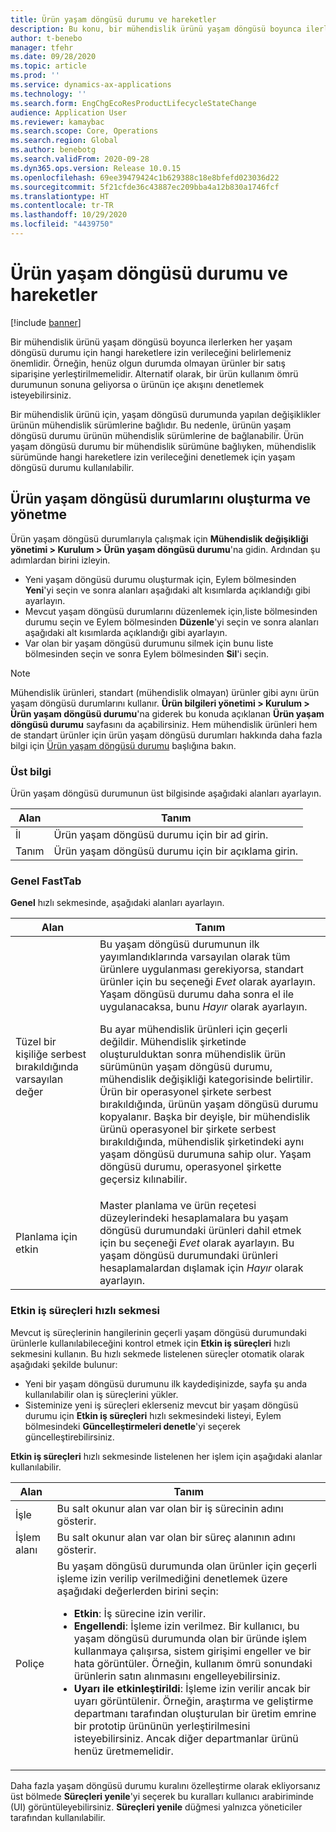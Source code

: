 ```yaml
---
title: Ürün yaşam döngüsü durumu ve hareketler
description: Bu konu, bir mühendislik ürünü yaşam döngüsü boyunca ilerlerken her yaşam döngüsü durumu için hangi hareketlere izin verileceğini nasıl denetleyebileceğinizi açıklamaktadır.
author: t-benebo
manager: tfehr
ms.date: 09/28/2020
ms.topic: article
ms.prod: ''
ms.service: dynamics-ax-applications
ms.technology: ''
ms.search.form: EngChgEcoResProductLifecycleStateChange
audience: Application User
ms.reviewer: kamaybac
ms.search.scope: Core, Operations
ms.search.region: Global
ms.author: benebotg
ms.search.validFrom: 2020-09-28
ms.dyn365.ops.version: Release 10.0.15
ms.openlocfilehash: 69ee39479424c1b629388c18e8bfefd023036d22
ms.sourcegitcommit: 5f21cfde36c43887ec209bba4a12b830a1746fcf
ms.translationtype: HT
ms.contentlocale: tr-TR
ms.lasthandoff: 10/29/2020
ms.locfileid: "4439750"
---
```

# <a name="product-lifecycle-states-and-transactions"></a>Ürün yaşam döngüsü durumu ve hareketler

[!include [banner](../includes/banner.md)]

Bir mühendislik ürünü yaşam döngüsü boyunca ilerlerken her yaşam döngüsü durumu için hangi hareketlere izin verileceğini belirlemeniz önemlidir. Örneğin, henüz olgun durumda olmayan ürünler bir satış siparişine yerleştirilmemelidir. Alternatif olarak, bir ürün kullanım ömrü durumunun sonuna geliyorsa o ürünün içe akışını denetlemek isteyebilirsiniz.

Bir mühendislik ürünü için, yaşam döngüsü durumunda yapılan değişiklikler ürünün mühendislik sürümlerine bağlıdır. Bu nedenle, ürünün yaşam döngüsü durumu ürünün mühendislik sürümlerine de bağlanabilir. Ürün yaşam döngüsü durumu bir mühendislik sürümüne bağlıyken, mühendislik sürümünde hangi hareketlere izin verileceğini denetlemek için yaşam döngüsü durumu kullanılabilir.

## <a name="create-and-manage-product-lifecycle-states"></a>Ürün yaşam döngüsü durumlarını oluşturma ve yönetme

Ürün yaşam döngüsü durumlarıyla çalışmak için **Mühendislik değişikliği yönetimi \> Kurulum \> Ürün yaşam döngüsü durumu**'na gidin. Ardından şu adımlardan birini izleyin.

- Yeni yaşam döngüsü durumu oluşturmak için, Eylem bölmesinden **Yeni**'yi seçin ve sonra alanları aşağıdaki alt kısımlarda açıklandığı gibi ayarlayın.
- Mevcut yaşam döngüsü durumlarını düzenlemek için,liste bölmesinden durumu seçin ve Eylem bölmesinden **Düzenle**'yi seçin ve sonra alanları aşağıdaki alt kısımlarda açıklandığı gibi ayarlayın.
- Var olan bir yaşam döngüsü durumunu silmek için bunu liste bölmesinden seçin ve sonra Eylem bölmesinden **Sil**'i seçin.

> [!NOTE]
> Mühendislik ürünleri, standart (mühendislik olmayan) ürünler gibi aynı ürün yaşam döngüsü durumlarını kullanır. **Ürün bilgileri yönetimi \> Kurulum \> Ürün yaşam döngüsü durumu**'na giderek bu konuda açıklanan **Ürün yaşam döngüsü durumu** sayfasını da açabilirsiniz. Hem mühendislik ürünleri hem de standart ürünler için ürün yaşam döngüsü durumları hakkında daha fazla bilgi için [Ürün yaşam döngüsü durumu](../pim/product-lifecycle.md) başlığına bakın.

### <a name="header"></a>Üst bilgi

Ürün yaşam döngüsü durumunun üst bilgisinde aşağıdaki alanları ayarlayın.

| Alan | Tanım |
|---|---|
| İl | Ürün yaşam döngüsü durumu için bir ad girin. |
| Tanım | Ürün yaşam döngüsü durumu için bir açıklama girin. |

### <a name="general-fasttab"></a>Genel FastTab

**Genel** hızlı sekmesinde, aşağıdaki alanları ayarlayın.

| Alan | Tanım |
|---|---|
| Tüzel bir kişiliğe serbest bırakıldığında varsayılan değer | Bu yaşam döngüsü durumunun ilk yayımlandıklarında varsayılan olarak tüm ürünlere uygulanması gerekiyorsa, standart ürünler için bu seçeneği *Evet* olarak ayarlayın. Yaşam döngüsü durumu daha sonra el ile uygulanacaksa, bunu *Hayır* olarak ayarlayın.<p>Bu ayar mühendislik ürünleri için geçerli değildir. Mühendislik şirketinde oluşturulduktan sonra mühendislik ürün sürümünün yaşam döngüsü durumu, mühendislik değişikliği kategorisinde belirtilir. Ürün bir operasyonel şirkete serbest bırakıldığında, ürünün yaşam döngüsü durumu kopyalanır. Başka bir deyişle, bir mühendislik ürünü operasyonel bir şirkete serbest bırakıldığında, mühendislik şirketindeki aynı yaşam döngüsü durumuna sahip olur. Yaşam döngüsü durumu, operasyonel şirkette geçersiz kılınabilir.</p> |
| Planlama için etkin | Master planlama ve ürün reçetesi düzeylerindeki hesaplamalara bu yaşam döngüsü durumundaki ürünleri dahil etmek için bu seçeneği *Evet* olarak ayarlayın. Bu yaşam döngüsü durumundaki ürünleri hesaplamalardan dışlamak için *Hayır* olarak ayarlayın. |

### <a name="enabled-business-processes-fasttab"></a>Etkin iş süreçleri hızlı sekmesi

Mevcut iş süreçlerinin hangilerinin geçerli yaşam döngüsü durumundaki ürünlerle kullanılabileceğini kontrol etmek için **Etkin iş süreçleri** hızlı sekmesini kullanın. Bu hızlı sekmede listelenen süreçler otomatik olarak aşağıdaki şekilde bulunur:

- Yeni bir yaşam döngüsü durumunu ilk kaydedişinizde, sayfa şu anda kullanılabilir olan iş süreçlerini yükler.
- Sisteminize yeni iş süreçleri eklerseniz mevcut bir yaşam döngüsü durumu için **Etkin iş süreçleri** hızlı sekmesindeki listeyi, Eylem bölmesindeki **Güncelleştirmeleri denetle**'yi seçerek güncelleştirebilirsiniz.

**Etkin iş süreçleri** hızlı sekmesinde listelenen her işlem için aşağıdaki alanlar kullanılabilir.

| Alan | Tanım |
|---|---|
| İşle | Bu salt okunur alan var olan bir iş sürecinin adını gösterir. |
| İşlem alanı | Bu salt okunur alan var olan bir süreç alanının adını gösterir. |
| Poliçe | Bu yaşam döngüsü durumunda olan ürünler için geçerli işleme izin verilip verilmediğini denetlemek üzere aşağıdaki değerlerden birini seçin:<ul><li>**Etkin**: İş sürecine izin verilir.</li><li>**Engellendi**: İşleme izin verilmez. Bir kullanıcı, bu yaşam döngüsü durumunda olan bir üründe işlem kullanmaya çalışırsa, sistem girişimi engeller ve bir hata görüntüler. Örneğin, kullanım ömrü sonundaki ürünlerin satın alınmasını engelleyebilirsiniz.</li><li>**Uyarı ile etkinleştirildi**: İşleme izin verilir ancak bir uyarı görüntülenir. Örneğin, araştırma ve geliştirme departmanı tarafından oluşturulan bir üretim emrine bir prototip ürününün yerleştirilmesini isteyebilirsiniz. Ancak diğer departmanlar ürünü henüz üretmemelidir.</li></ul> |

Daha fazla yaşam döngüsü durumu kuralını özelleştirme olarak ekliyorsanız üst bölmede **Süreçleri yenile**'yi seçerek bu kuralları kullanıcı arabiriminde (UI) görüntüleyebilirsiniz. **Süreçleri yenile** düğmesi yalnızca yöneticiler tarafından kullanılabilir.
